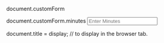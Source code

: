 document.customForm
<form id="custom" name="customForm">

document.customForm.minutes
<input type="text" name="minutes" placeholder="Enter Minutes">


document.title = display; // to display in the browser tab.